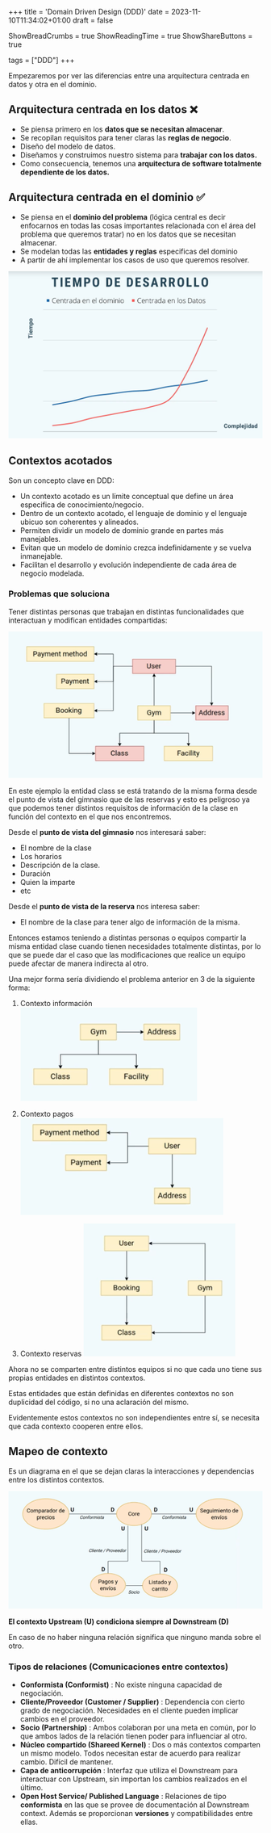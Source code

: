 +++
title = 'Domain Driven Design (DDD)'
date = 2023-11-10T11:34:02+01:00
draft = false

ShowBreadCrumbs = true
ShowReadingTime = true
ShowShareButtons = true

tags = ["DDD"]
+++

Empezaremos por ver las diferencias entre una arquitectura centrada en datos y otra en el dominio.

## Arquitectura centrada en los datos ❌

- Se piensa primero en los **datos que se necesitan almacenar**.
- Se recopilan requisitos para tener claras las **reglas de negocio**.
- Diseño del modelo de datos.
- Diseñamos y construimos nuestro sistema para **trabajar con los datos.**
- Como consecuencia, tenemos una **arquitectura de software totalmente dependiente de los datos.**

## Arquitectura centrada en el dominio ✅

- Se piensa en el **dominio del problema** (lógica central es decir enfocarnos en todas las cosas importantes relacionada con el área del problema que queremos tratar) no en los datos que se necesitan almacenar.
- Se modelan todas las **entidades y reglas** especificas del dominio
- A partir de ahí implementar los casos de uso que queremos resolver.

![DDD](../../../images/DDD/DDD.png)

## Contextos acotados

Son un concepto clave en DDD:

- Un contexto acotado es un límite conceptual que define un área especifica de conocimiento/negocio.
- Dentro de un contexto acotado, el lenguaje de dominio y el lenguaje ubicuo son coherentes y alineados.
- Permiten dividir un modelo de dominio grande en partes más manejables.
- Evitan que un modelo de dominio crezca indefinidamente y se vuelva inmanejable.
- Facilitan el desarrollo y evolución independiente de cada área de negocio modelada.

### Problemas que soluciona

Tener distintas personas que trabajan en distintas funcionalidades que interactuan y modifican entidades compartidas:

![Diagrama-DDD](../../../images/DDD/DDD-diagrama.png)

En este ejemplo la entidad class se está tratando de la misma forma desde el punto de vista del gimnasio que de las reservas y esto es peligroso ya que podemos tener distintos requisitos de información de la clase en función del contexto en el que nos encontremos.

Desde el **punto de vista del gimnasio** nos interesará saber:

- El nombre de la clase
- Los horarios
- Descripción de la clase.
- Duración
- Quien la imparte
- etc

Desde el **punto de vista de la reserva** nos interesa saber:

- El nombre de la clase para tener algo de información de la misma.

Entonces estamos teniendo a distintas personas o equipos compartir la misma entidad clase cuando tienen necesidades totalmente distintas, por lo que se puede dar el caso que las modificaciones que realice un equipo puede afectar de manera indirecta al otro.

Una mejor forma sería dividiendo el problema anterior en 3 de la siguiente forma:

1. Contexto información
![DDD-info](../../../images/DDD/DDD-info.png)

2. Contexto pagos
![DDD-pagos](../../../images/DDD/DDD-pagos.png)

3. Contexto reservas
![DDD-reservas](../../../images/DDD/DDD-reservas.png)

Ahora no se comparten entre distintos equipos si no que cada uno tiene sus propias entidades en distintos contextos.

Estas entidades que están definidas en diferentes contextos no son duplicidad del código, si no una aclaración del mismo.

Evidentemente estos contextos no son independientes entre sí, se necesita que cada contexto cooperen entre ellos.

## Mapeo de contexto

Es un diagrama en el que se dejan claras la interacciones y dependencias entre los distintos contextos.

![DDD-mapeo](../../../images/DDD/DDD-mapeo.png)

**El contexto Upstream (U) condiciona siempre al Downstream (D)**

En caso de no haber ninguna relación significa que ninguno manda sobre el otro.

### Tipos de relaciones (Comunicaciones entre contextos)

- **Conformista (Conformist)** : No existe ninguna capacidad de negociación.
- **Cliente/Proveedor (Customer / Supplier)** : Dependencia con cierto grado de negociación. Necesidades en el cliente pueden implicar cambios en el proveedor.
- **Socio (Partnership)** : Ambos colaboran por una meta en común, por lo que ambos lados de la relación tienen poder para influenciar al otro.
- **Núcleo compartido (Shareed Kernel)** : Dos o más contextos comparten un mismo modelo. Todos necesitan estar de acuerdo para realizar cambio. Difícil de mantener.
- **Capa de anticorrupción** : Interfaz que utiliza el Downstream para interactuar con Upstream, sin importan los cambios realizados en el último.
- **Open Host Service/ Published Language** : Relaciones de tipo **conformista** en las que se provee de documentación al Downstream context. Además se proporcionan **versiones** y compatibilidades entre ellas.

